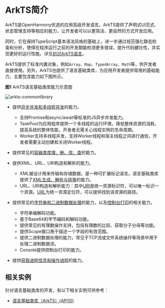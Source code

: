 # ArkTS简介

ArkTS是OpenHarmony优选的应用高级开发语言。ArkTS提供了声明式UI范式、状态管理支持等相应的能力，让开发者可以以更简洁、更自然的方式开发应用。

同时，它在保持TypeScript基本语法风格的基础上，进一步通过规范强化静态检查和分析，使得在程序运行之前的开发期能检测更多错误，提升代码健壮性，并实现更好的运行性能。详见[初识ArkTS语言](../quick-start/arkts-get-started.md)。

ArkTS提供了标准内置对象，例如`Array`、`Map`、`TypedArray`、`Math`等，供开发者直接使用。另外，ArkTS也提供了语言基础类库，为应用开发者提供常用的基础能力，主要包含能力如下图所示。


**图1** ArkTS语言基础类库能力示意图  

![arkts-commonlibrary](figures/arkts-commonlibrary.png)


- 提供[异步并发和多线程并发](concurrency-overview.md)的能力。
  - 支持Promise和async/await等标准的JS异步并发能力。
  - TaskPool为应用程序提供一个多线程的运行环境，降低整体资源的消耗、提高系统的整体性能，开发者无需关心线程实例的生命周期。
  - Worker支持多线程并发，支持Worker线程和宿主线程之间进行通信，开发者需要主动创建和关闭Worker线程。

- 提供常见的[容器类库增、删、改、查](container-overview.md)的能力。


- 提供XML、URL、URI构造和解析的能力。
  - XML被设计用来传输和存储数据，是一种可扩展标记语言。语言基础类库提供了[XML生成、解析与转换](xml-overview.md)的能力。
  - URL、URI构造和解析能力：其中[URI](../reference/apis-arkts/js-apis-uri.md)是统一资源标识符，可以唯一标识一个资源。[URL](../reference/apis-arkts/js-apis-url.md)为统一资源定位符，可以提供找到该资源的路径。

- 提供常见的[字符串和二进制数据处理](../reference/apis-arkts/js-apis-util.md)的能力，以及[控制台打印](../reference/common/js-apis-logs.md)的相关能力。
  - 字符串编解码功能。
  - 基于Base64的字节编码和解码功能。
  - 提供常见的有理数操作支持，包括有理数的比较、获取分子分母等功能。
  - 提供Scope接口用于描述一个字段的有效范围。
  - 提供二进制数据处理的能力，常见于TCP流或文件系统操作等场景中用于处理二进制数据流。
  - Console提供控制台打印的能力。

- 提供[获取进程信息和操作进程](../reference/apis-arkts/js-apis-process.md)的能力。


## 相关实例

针对语言基础类库的开发，有以下相关实例可供参考：

- [语言基础类库（ArkTS）(API10)](https://gitee.com/openharmony/applications_app_samples/tree/OpenHarmony-5.0-Beta1/code/LaunguageBaseClassLibrary/LanguageBaseClassLibrary)
